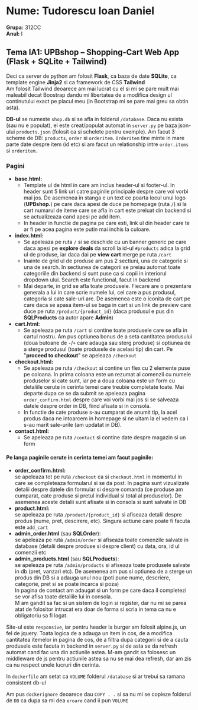 # Nume: Tudorescu Ioan Daniel  
**Grupa:** 312CC  
**Anul:** I

## Tema IA1: UPBshop – Shopping-Cart Web App (Flask + SQLite + Tailwind)

Deci ca server de python am folosit **Flask**, ca baza de date **SQLite**, ca template engine **Jinja2** si ca framework de CSS **Tailwind**  
Am folosit Tailwind deoarece am mai lucrat cu el si mi se pare mult mai maleabil decat Boostrap dandu mi libertatea de a modifica design ul continutului exact pe placul meu (in Bootstrap mi se pare mai greu sa obtin asta).

**DB-ul** se numeste `shop.db` si se afla in folderul `/database`. Daca nu exista (sau nu e populat), el este creat/populat automat in `server.py` pe baza json-ului `products.json` (folosit ca si schelete pentru exemple). Am facut 3 scheme de DB: `products`, `order` si `orderitem`. `Orderitem` tine minte in mare parte date despre item (id etc) si am facut un relationship intre `order.items` si `orderitem`.

### Pagini

- **base.html:**
    - Template ul de html in care am inclus header-ul si footer-ul. In header sunt 5 link uri catre paginile principale despre care voi vorbi mai jos. De asemenea in stanga e un text ce poarta locul unui logo (**UPBshop.**) pe care daca apesi de duce pe homepage (ruta `/`) si la cart numarul de iteme care se afla in cart este preluat din backend si se actualizeaza cand apesi pe add item.  
    - In header in functie de pagina pe care esti, link ul din header care te ar fi pe acea pagina este putin mai inchis la culoare.
- **index.html:**
    - Se apeleaza pe ruta `/` si se deschide cu un banner generic pe care daca apesi pe **explore deals** da scroll la id-ul `#products` adica la grid ul de produse, iar daca dai pe **view cart** merge pe ruta `/cart`  
    - Inainte de grid ul de produse am pus 2 sectiuni, una de categorie si una de search. In sectiunea de categorii se preiau automat toate categoriile din backend si sunt puse ca si copii in interiorul dropdown ului. Search este functional, facut in backend  
    - Mai departe, in grid se afla toate produsele. Fiecare are o prezentare generala a lui in care scrie numele lui, cel care a pus produsul, categoria si cate sale-uri are. De asemenea este o iconita de cart pe care daca se apasa item-ul se baga in cart si un link de preview care duce pe ruta `/product/{product_id}` (daca produsul e pus din **SQLProducts** ca autor apare **Admin**)
- **cart.html:**
    - Se apeleaza pe ruta `/cart` si contine toate produsele care se afla in cartul nostru. Am pus optiunea bonus de a seta cantitatea produsului (doua butoane de `-`/`+` care adauga sau sterg produse) si optiunea de a sterge produsul (toate produsele de acelasi tip) din cart. Pe "**proceed to checkout**" se apeleaza `/checkout`
- **checkout.html:**
    - Se apeleaza pe ruta `/checkout` si contine un flex cu 2 elemente puse pe coloana. In prima coloana este un rezumat al comenzii cu numele produselor si cate sunt, iar pe a doua coloana este un form cu detaliile cerute in cerinta temei care treubie completate toate. Mai departe dupa ce se da submit se apeleaza pagina `order_confirm.html` despre care voi vorbi mai jos si se salveaza datele despre order in DB, fiind afisate si in consola.  
    - In functie de cate produse s-au cumparat de anumit tip, la acel produs daca ne intoarcem in homepage si ne uitam la el vedem ca i s-au marit sale-urile (am updatat in DB).
- **contact.html:**
    - Se apeleaza pe ruta `/contact` si contine date despre magazin si un form

#### Pe langa paginile cerute in cerinta temei am facut paginile:

- **order_confirm.html:**  
    se apeleaza tot pe ruta `/checkout` ca si `checkout.html` in momentul in care se completeaza formularul si se da post. In pagina sunt vizualizate detalii despre datele din formular si despre comanda (ce produse am cumparat, cate produse si pretul individual si total al produselor). De asemenea aceste detalii sunt afisate si in consola si sunt salvate in DB
- **product.html:**  
    se apeleaza pe ruta `/product/{product_id}` si afiseaza detalii despre produs (nume, pret, descirere, etc). Singura actiune care poate fi facuta este `add_cart`
- **admin_order.html** (sau **SQLOrder**):  
    se apeleaza pe ruta `/admin/order` si afiseaza toate comenzile salvate in database (detalii despre produse si despre client) cu data, ora, id ul comenzii etc
- **admin_products.html** (sau **SQLProducts**):  
    se apeleaza pe ruta `/admin/products` si afiseaza toate produsele salvate in db (pret, vanzari etc). De asemenea am pus si optiunea de a sterge un produs din DB si a adauga unul nou (poti pune nume, descriere, categorie, pret si se poate incarca si poza)  
    In pagina de contact am adaugat si un form pe care daca il completezi se vor afisa toate detaliile lui in consola.  
    M am gandit sa fac si un sistem de login si register, dar nu mi se parea atat de folositor intrucat era doar de forma si scria in tema ca nu e obligatoriu sa fi logat.

Site-ul este `responsive`, iar pentru header la burger am folosit alpine.js, un fel de jquery.
Toata logica de a adauga un item in cos, de a modifica cantitatea itemelor in pagina de cos, de a filtra dupa categorii si de a cauta produsele este facuta in backend in `server.py` si de asta se da refresh automat cand fac una din actiunile astea. M-am gandit sa folosesc un middleware de js pentru actiunile astea sa nu se mai dea refresh, dar am zis ca nu respect unele lucruri din cerinta.

In `dockerfile` am setat ca `VOLUME` folderul `/database` si ar trebui sa ramana consistent db-ul

Am pus `dockerignore` deoarece dau `COPY . .` si sa nu mi se copieze folderul de `DB` ca dupa sa mi dea `eroare` cand ii pun `VOLUME`